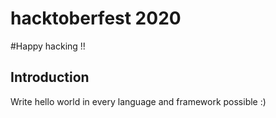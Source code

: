 # hacktoberfest 2020
#Happy hacking !!
## Introduction

Write hello world in every language and framework possible :)

